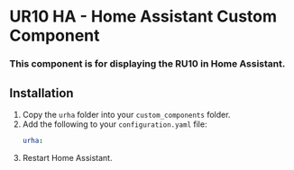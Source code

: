 # UR10 HA - Home Assistant Custom Component
### This component is for displaying the RU10 in Home Assistant.

## Installation
1. Copy the `urha` folder into your `custom_components` folder.
2. Add the following to your `configuration.yaml` file:
    ```yaml
    urha:
    ```
3. Restart Home Assistant.
